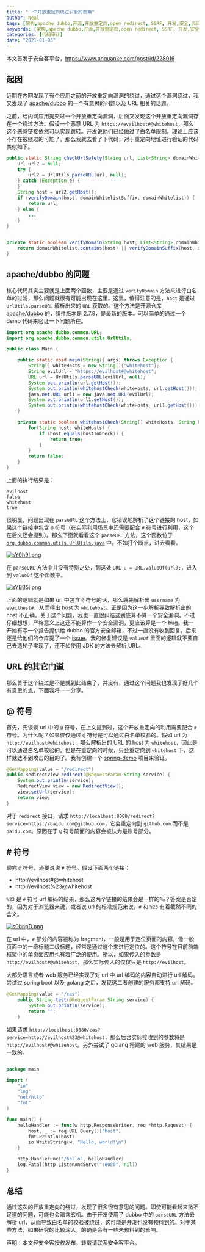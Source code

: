```yaml
---
title: "一个开放重定向绕过引发的血案"
author: Neal
tags: [架构,apache dubbo,开源,开放重定向,open redirect, SSRF, 开发,安全,代码审计,security,development,web security,]
keywords: [架构,apache dubbo,开源,开放重定向,open redirect, SSRF, 开发,安全,代码审计,security,development,web security,]
categories: [代码审计]
date: "2021-01-03" 
---
```


本文首发于安全客平台，https://www.anquanke.com/post/id/228916

## 起因

近期在内网发现了有个应用之前的开放重定向漏洞的绕过，通过这个漏洞绕过，我又发现了 [apache/dubbo](https://github.com/apache/dubbo) 的一个有意思的问题以及 URL 相关的话题。

之前，给内网应用提交过一个开放重定向漏洞，后面又发现这个开放重定向漏洞存在一个绕过方法。假设一个恶意 URL 为 `https://evailhost#@whitehost`，那么这个恶意链接依然可以实现跳转。开发说他们已经做过了白名单限制，理论上应该不存在被绕过的可能了。那么我就去看了下代码，对于重定向地址进行验证的代码类似如下。

```java
public static String checkUrlSafety(String url, List<String> domainWhitelistSuffix, String domainWhitelist) {
	Url url2 = null;
	try {
		url2 = UrlUtils.parseURL(url, null);
	} catch (Exception e) {
	}
	String host = url2.getHost();
	if (verifyDomain(host, domainWhitelistSuffix, domainWhitelist)) {
		return url;
	} else {
		...
	}
}


private static boolean verifyDomain(String host, List<String> domainWhitelistSuffix, String domainWhitelist) {
	return domainWhitelist.contains(host) || verifyDomainSuffix(host, domainWhitelistSuffix):
}
```

## apache/dubbo 的问题

核心代码其实主要就是上面两个函数，主要是通过 `verifyDomain` 方法来进行白名单的过滤，那么问题就很有可能出现在这里。这里，值得注意的是，`host` 是通过 `UrlUtils.parseURL` 解析出来的 `URL` 获取的。这个方法是开源仓库 [apache/dubbo](https://github.com/apache/dubbo) 的，组件版本是 2.7.8，是最新的版本。可以简单的通过一个 demo 代码来验证一下问题所在。

```java
import org.apache.dubbo.common.URL;
import org.apache.dubbo.common.utils.UrlUtils;

public class Main {

    public static void main(String[] args) throws Exception {
        String[] whiteHosts = new String[]{"whitehost"};
        String evilUrl = "https://evilhost#@whitehost";
        URL url = UrlUtils.parseURL(evilUrl, null);
        System.out.println(url.getHost());
        System.out.println(whitehostCheck(whiteHosts, url.getHost()));
        java.net.URL url1 = new java.net.URL(evilUrl);
        System.out.println(url1.getHost());
        System.out.println(whitehostCheck(whiteHosts, url1.getHost()));
    }

    private static boolean whitehostCheck(String[] whiteHosts, String hostToCheck) {
        for(String host: whiteHosts) {
            if (host.equals(hostToCheck)) {
                return true;
            }
        }
        return false;
    }
}
```

上面的执行结果是：

```
evilhost
false
whitehost
true
```

很明显，问题出现在 `parseURL` 这个方法上，它错误地解析了这个链接的 host，如果这个链接中包含 `@` 符号（在实际利用场景中还需要配合 `#` 符号进行利用，这个在后文还会提到）。那么下面就看看这个 `parseURL` 方法，这个函数位于 [`org.dubbo.common.utils.UrlUtils.java`](https://github.com/apache/dubbo/blob/2d9583adf26a2d8bd6fb646243a9fe80a77e65d5/dubbo-common/src/main/java/org/apache/dubbo/common/utils/UrlUtils.java#L67) 中。不如打个断点，进去看看。

[![sY0h9I.png](https://s3.ax1x.com/2021/01/12/sY0h9I.png)](https://imgchr.com/i/sY0h9I)

在 `parseURL` 方法中并没有特别之处，到这处 `URL u = URL.valueOf(url);`，进入到 `valueOf` 这个函数中。

[![sYBB5j.png](https://s3.ax1x.com/2021/01/12/sYBB5j.png)](https://imgchr.com/i/sYBB5j)

上面的逻辑就是如果 url 中包含 `@` 符号的话，那么就先解析出 `username` 为 `evailhost#`，从而得出 host 为 `whitehost`。正是因为这一步解析导致解析出的 host 不正确。关于这个问题，我也一直很纠结这到底算不算一个安全漏洞。不过仔细想想，严格意义上这还不能算作一个安全漏洞，更应该算是一个 bug。我一开始有写一个报告提供给 dubbo 的官方安全邮箱，不过一直没有收到回复，后来还是给他们的仓库提了一个 [issue](https://github.com/apache/dubbo/issues/7103)。我的修复建议是 `valueOf` 里面的逻辑就不要自己去造轮子实现了，还不如使用 JDK 的方法去解析 URL。

## URL 的其它门道

那么关于这个绕过是不是就到此结束了，并没有，通过这个问题我也发现了好几个有意思的点，下面我将一一分享。

## @ 符号

首先，先谈谈 url 中的 `@` 符号，在上文提到过，这个开放重定向的利用需要配合 `#` 符号。为什么呢？如果仅仅通过 `@` 符号是可以通过白名单校验的。假如 url 为 `http://evilhost@whitehost`，那么解析出的 URL 的 host 为 `whitehost`，因此是可以通过白名单校验的。但是在重定向的时候，只会重定向到 `whitehost` 下，这样就达不到攻击的目的了。我有创建一个 [spring-demo](https://github.com/madneal) 项目来验证。

```java
@GetMapping(value = "/redirect")
public RedirectView redirect(@RequestParam String service) {
    System.out.println(service);
    RedirectView view = new RedirectView();
    view.setUrl(service);
    return view;
}
```

对于 `redirect` 接口，请求 `http://localhost:8080/redirect?service=https://baidu.com@github.com`，它会重定向到 `github.com` 而不是 `baidu.com`。原因在于 `@` 符号前面的内容会被认为是账号部分。

## # 符号

聊完 `@` 符号，还要说说 `#` 符号。假设下面两个链接：

* http://evilhost#@whitehost
* http://evilhost%23@whitehost

`%23` 是 `#` 符号 url 编码的结果，那么这两个链接的结果会是一样的吗？答案是否定的，因为对于浏览器来说，或者说 url 的标准规范来说，`#` 和 `%23` 有着截然不同的含义。

[![s0bnpD.png](https://s3.ax1x.com/2021/01/15/s0bnpD.png)](https://imgchr.com/i/s0bnpD)

在 url 中，`#` 部分的内容被称为 fragment，一般是用于定位页面的内容，像一般页面中的一级标题二级标题，经常是通过这个来进行定位的。这个符号在目前前端框架中的单页面应用也有着广泛的使用。所以，如果传入的参数是 `http://evilhost#@whitehost`，那么实际传入的仅仅只是 `http://evilhost`。

大部分语言或者 web 服务已经实现了对 url 中 url 编码的内容自动进行 url 解码。尝试过 spring boot 以及 golang 之后，发现这二者创建的服务都支持 url 解码。

```java
@GetMapping(value = "/cas")
    public String test(@RequestParam String service) {
        System.out.println(service);
        return "";
    }
```

如果请求 `http://localhost:8080/cas?service=http://evilhost%23@whitehost`，那么后台实际接收到的参数将是 `http://evilhost#@whitehost`。另外尝试了 golang 搭建的 web 服务，其结果是一致的。

```go

package main

import (
    "io"
    "log"
    "net/http"
    "fmt"
)

func main() {
    helloHandler := func(w http.ResponseWriter, req *http.Request) {
        host, _ := req.URL.Query()["host"]
        fmt.Println(host)
        io.WriteString(w, "Hello, world!\n")
    }

    http.HandleFunc("/hello", helloHandler)
    log.Fatal(http.ListenAndServe(":8080", nil))
}
```

## 总结

通过这次的开放重定向的绕过，发现了很多很有意思的问题。即使可能看起来微不足道的问题，可能也会暗含玄机。由于开发使用了 dubbo 中的 `parseURL` 方法去解析 url，从而导致白名单的校验被绕过，这可能是开发也没有预料到的。对于某些方法，如果研究的比较深入，的确是会有一些未预料到的影响。

声明：本文经安全客授权发布，转载请联系安全客平台。




